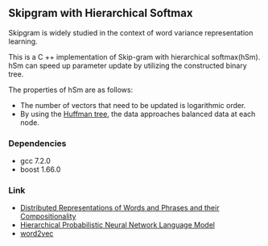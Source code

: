 ## Skipgram with Hierarchical Softmax
Skipgram is widely studied in the context of word variance representation learning.  

This is a C ++ implementation of Skip-gram with hierarchical softmax(hSm).  
hSm can speed up parameter update by utilizing the constructed binary tree.

The properties of hSm are as follows:
* The number of vectors that need to be updated is logarithmic order.
* By using the [Huffman tree](https://en.wikipedia.org/wiki/Huffman_coding), the data approaches balanced data at each node.

### Dependencies
* gcc 7.2.0
* boost 1.66.0

### Link
* [Distributed Representations of Words and Phrases and their Compositionality](http://papers.nips.cc/paper/5021-distributed-representations-of-words-and-phrases-and-their-compositionality)
* [Hierarchical Probabilistic Neural Network Language Model](https://pdfs.semanticscholar.org/39eb/fbb53b041b97332cd351886749c0395037fb.pdf#page=255)
* [word2vec](https://github.com/dav/word2vec)
